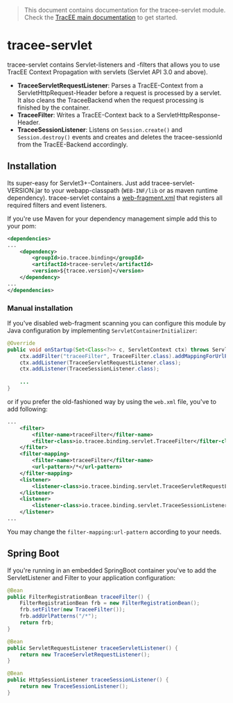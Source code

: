 > This document contains documentation for the tracee-servlet module. Check the [TracEE main documentation](/README.md) to get started.

# tracee-servlet

tracee-servlet contains Servlet-listeners and -filters that allows you to use TracEE Context Propagation with servlets (Servlet API 3.0 and above).

 * __TraceeServletRequestListener__: Parses a TracEE-Context from a ServletHttpRequest-Header before a request is processed by a servlet. It also cleans the TraceeBackend when the request processing is finished by the container.
 * __TraceeFilter__: Writes a TracEE-Context back to a ServletHttpResponse-Header.
 * __TraceeSessionListener__: Listens on `Session.create()` and `Session.destroy()` events and creates and deletes the tracee-sessionId from the TracEE-Backend accordingly.

## Installation

Its super-easy for Servlet3+-Containers. Just add tracee-servlet-VERSION.jar to your webapp-classpath (`WEB-INF/lib` or as maven runtime dependency). tracee-servlet contains a [web-fragment.xml](src/main/resources/META-INF/web-fragment.xml) that registers all required filters and event listeners.

If you're use Maven for your dependency management simple add this to your pom:

```xml
<dependencies>
...
    <dependency>
        <groupId>io.tracee.binding</groupId>
        <artifactId>tracee-servlet</artifactId>
        <version>${tracee.version}</version>
    </dependency>
...
</dependencies>
```

### Manual installation

If you've disabled web-fragment scanning you can configure this module by Java configuration by implementing `ServletContainerInitializer`:

```java
@Override
public void onStartup(Set<Class<?>> c, ServletContext ctx) throws ServletException {
	ctx.addFilter("traceeFilter", TraceeFilter.class).addMappingForUrlPatterns(EnumSet.of(DispatcherType.REQUEST), false, "/*");
	ctx.addListener(TraceeServletRequestListener.class);
	ctx.addListener(TraceeSessionListener.class);
		
	...
}
```

or if you prefer the old-fashioned way by using the `web.xml` file, you've to add following:

```xml
...
    <filter>
        <filter-name>traceeFilter</filter-name>
        <filter-class>io.tracee.binding.servlet.TraceeFilter</filter-class>
    </filter>
    <filter-mapping>
        <filter-name>traceeFilter</filter-name>
        <url-pattern>/*</url-pattern>
    </filter-mapping>
	<listener>
		<listener-class>io.tracee.binding.servlet.TraceeServletRequestListener</listener-class>
	</listener>
	<listener>
		<listener-class>io.tracee.binding.servlet.TraceeSessionListener</listener-class>
	</listener>
...
```
You may change the `filter-mapping:url-pattern` according to your needs.

## Spring Boot

If you're running in an embedded SpringBoot container you've to add the ServletListener and Filter to your application configuration:

```java
@Bean
public FilterRegistrationBean traceeFilter() {
    FilterRegistrationBean frb = new FilterRegistrationBean();
    frb.setFilter(new TraceeFilter());
    frb.addUrlPatterns("/*");
    return frb;
}

@Bean
public ServletRequestListener traceeServletListener() {
    return new TraceeServletRequestListener();
}

@Bean
public HttpSessionListener traceeSessionListener() {
    return new TraceeSessionListener();
}
```
